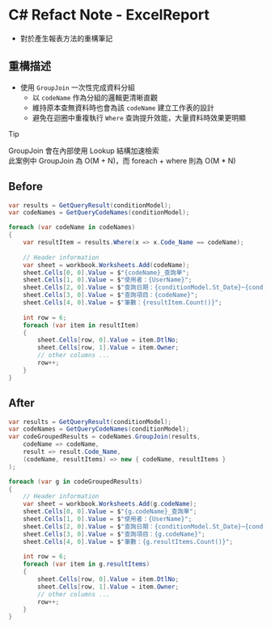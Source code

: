 # C# Refact Note - ExcelReport

- 對於產生報表方法的重構筆記

## 重構描述

- 使用 `GroupJoin` 一次性完成資料分組
  - 以 `codeName` 作為分組的邏輯更清晰直觀
  - 維持原本查無資料時也會為該 `codeName` 建立工作表的設計
  - 避免在迴圈中重複執行 `Where` 查詢提升效能，大量資料時效果更明顯

> [!TIP]
> GroupJoin 會在內部使用 Lookup 結構加速檢索  
> 此案例中 GroupJoin 為 O(M + N)，而 foreach + where 則為 O(M * N)

## Before

```csharp
var results = GetQueryResult(conditionModel);
var codeNames = GetQueryCodeNames(conditionModel);

foreach (var codeName in codeNames)
{
    var resultItem = results.Where(x => x.Code_Name == codeName);
    
    // Header information
    var sheet = workbook.Worksheets.Add(codeName);
    sheet.Cells[0, 0].Value = $"{codeName}_查詢單";
    sheet.Cells[1, 0].Value = $"使用者：{UserName}";
    sheet.Cells[2, 0].Value = $"查詢日期：{conditionModel.St_Date}~{conditionModel.End_Date}";
    sheet.Cells[3, 0].Value = $"查詢項目：{codeName}";
    sheet.Cells[4, 0].Value = $"筆數：{resultItem.Count()}";
    
    int row = 6;
    foreach (var item in resultItem)
    {
        sheet.Cells[row, 0].Value = item.DtlNo;
        sheet.Cells[row, 1].Value = item.Owner;
        // other columns ...
        row++;
    }
}
```

## After

```csharp
var results = GetQueryResult(conditionModel);
var codeNames = GetQueryCodeNames(conditionModel);
var codeGroupedResults = codeNames.GroupJoin(results,
    codeName => codeName,
    result => result.Code_Name,
    (codeName, resultItems) => new { codeName, resultItems }
);

foreach (var g in codeGroupedResults)
{
    // Header information
    var sheet = workbook.Worksheets.Add(g.codeName);
    sheet.Cells[0, 0].Value = $"{g.codeName}_查詢單";
    sheet.Cells[1, 0].Value = $"使用者：{UserName}";
    sheet.Cells[2, 0].Value = $"查詢日期：{conditionModel.St_Date}~{conditionModel.End_Date}";
    sheet.Cells[3, 0].Value = $"查詢項目：{g.codeName}";
    sheet.Cells[4, 0].Value = $"筆數：{g.resultItems.Count()}";
    
    int row = 6;
    foreach (var item in g.resultItems)
    {
        sheet.Cells[row, 0].Value = item.DtlNo;
        sheet.Cells[row, 1].Value = item.Owner;
        // other columns ...
        row++;
    }
}
```
